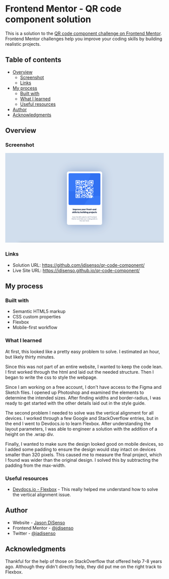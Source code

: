 # Frontend Mentor - QR code component solution

This is a solution to the [QR code component challenge on Frontend Mentor](https://www.frontendmentor.io/challenges/qr-code-component-iux_sIO_H). Frontend Mentor challenges help you improve your coding skills by building realistic projects. 

## Table of contents

- [Overview](#overview)
  - [Screenshot](#screenshot)
  - [Links](#links)
- [My process](#my-process)
  - [Built with](#built-with)
  - [What I learned](#what-i-learned)
  - [Useful resources](#useful-resources)
- [Author](#author)
- [Acknowledgments](#acknowledgments)

## Overview

### Screenshot

![QR Code Component Solution](https://github.com/jdisenso/qr-code-component/blob/f541f23b2b9ad8f7064b2c22899cbfd41da6dd96/images/screenshot.png "solution screenshot")


### Links

- Solution URL: https://github.com/jdisenso/qr-code-component/
- Live Site URL: https://jdisenso.github.io/qr-code-component/

## My process

### Built with

- Semantic HTML5 markup
- CSS custom properties
- Flexbox
- Mobile-first workflow

### What I learned

At first, this looked like a pretty easy problem to solve. I estimated an hour, but likely thirty minutes. 

Since this was not part of an entire website, I wanted to keep the code lean. I first worked through the html and laid out the needed structure. Then I began to write the css to style the webpage. 

Since I am working on a free account, I don't have access to the Figma and Sketch files. I opened up Photoshop and examined the elements to determine the intended sizes. After finding widths and border-radius, I was ready to get started with the other details laid out in the style guide.

The second problem I needed to solve was the vertical alignment for all devices. I worked through a few Google and StackOverflow entries, but in the end I went to Devdocs.io to learn Flexbox. After understanding the layout parameters, I was able to engineer a solution with the addition of a height on the .wrap div.

Finally, I wanted to make sure the design looked good on mobile devices, so I added some padding to ensure the design would stay intact on devices smaller than 320 pixels. This caused me to measure the final project, which I found was wider than the original design. I solved this by subtracting the padding from the max-width.

### Useful resources

- [Devdocs.io - Flexbox](https://devdocs.io/css/css_flexible_box_layout/aligning_items_in_a_flex_container) - This really helped me understand how to solve the vertical alignment issue. 


## Author

- Website - [Jason DiSenso](https://puremediagraphics.com)
- Frontend Mentor - [@jdisenso](https://www.frontendmentor.io/profile/jdisenso)
- Twitter - [@jadisenso](https://www.twitter.com/jadisenso)

## Acknowledgments

Thankful for the help of those on StackOverflow that offered help 7-8 years ago. Although they didn't directly help, they did put me on the right track to Flexbox.

